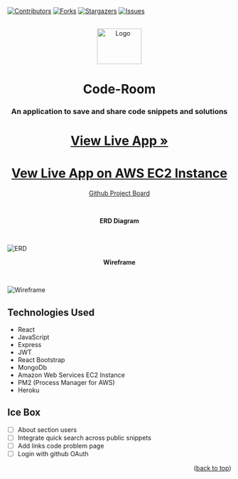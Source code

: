 <div id="top"></div>

[![Contributors][contributors-shield]][contributors-url]
[![Forks][forks-shield]][forks-url]
[![Stargazers][stars-shield]][stars-url]
[![Issues][issues-shield]][issues-url]


<!-- PROJECT LOGO -->
<br />
<div align="center">
  <a>
    <img src="public/logo.png" alt="Logo" width="100" height="80">
  </a>
  <h1 align="center"> Code-Room </h1>
  <p align="center">
    <h3>An application to save and share code snippets and solutions</h3>
    <h1><a href="https://mycode-room.herokuapp.com/">View Live App »</a></h1>
    <h1><a href="https://code-room.space/">Vew Live App on AWS EC2 Instance</a></h1>
    <a href="https://github.com/users/Zoneam/projects/1/views/1">Github Project Board</a>
  </p>
</div>
   <br />

   <p align="center"> <strong>ERD Diagram</strong> </p>
   <br />

![ERD](public/ERD.jpg)
<br />

   <p align="center"> <strong>Wireframe</strong> </p>
   <br />

![Wireframe](public/wireframe.png)
<br />

## Technologies Used

- React
- JavaScript
- Express
- JWT
- React Bootstrap
- MongoDb
- Amazon Web Services EC2 Instance
- PM2 (Process Manager for AWS)
- Heroku

## Ice Box

- [ ] About section users
- [ ] Integrate quick search across public snippets
- [ ] Add links code problem page
- [ ] Login with github OAuth

<p align="right">(<a href="#top">back to top</a>)</p>

<!-- MARKDOWN LINKS & IMAGES -->
<!-- https://www.markdownguide.org/basic-syntax/#reference-style-links -->

[contributors-shield]: https://img.shields.io/github/contributors/zoneam/code-room.svg?style=for-the-badge
[contributors-url]: https://github.com/zoneam/code-room/graphs/contributors
[forks-shield]: https://img.shields.io/github/forks/zoneam/code-room.svg?style=for-the-badge
[forks-url]: https://github.com/zoneam/code-room/network/members
[stars-shield]: https://img.shields.io/github/stars/zoneam/code-room.svg?style=for-the-badge
[stars-url]: https://github.com/zoneam/code-room/stargazers
[issues-shield]: https://img.shields.io/github/issues/zoneam/code-room.svg?style=for-the-badge
[issues-url]: https://github.com/zoneam/code-room/issues
